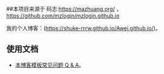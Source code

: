 
##本项目来源于  码志:https://mazhuang.org/ ，https://github.com/mzlogin/mzlogin.github.io

我的个人博客：(https://shuke-rrrw.github.io/Awei.github.io/)。

## 使用文档

- [本博客模板常见问题 Q & A](https://mazhuang.org/2020/05/03/blog-template-qna/)。




